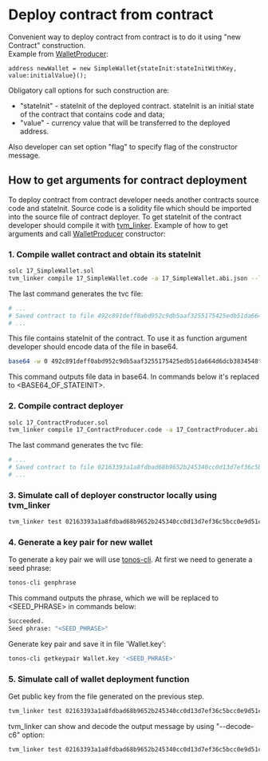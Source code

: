 # Deploy contract from contract

Convenient way to deploy contract from contract is to do it using "new Contract" construction.  
Example from [WalletProducer](https://github.com/tonlabs/samples/blob/master/solidity/17_ContractProducer.sol):

```TVMSolidity
address newWallet = new SimpleWallet{stateInit:stateInitWithKey, value:initialValue}();
```

Obligatory call options for such construction are:

* "stateInit" - stateInit of the deployed contract. stateInit is an initial state of the contract that contains code and data;
* "value" - currency value that will be transferred to the deployed address.

Also developer can set option "flag" to specify flag of the constructor message.

## How to get arguments for contract deployment

To deploy contract from contract developer needs another contracts source code and stateInit. Source code is a solidity file which should be imported into the source file of contract deployer. To get stateInit of the contract developer should compile it with [tvm_linker](https://github.com/tonlabs/TVM-linker).
Example of how to get arguments and call [WalletProducer](https://github.com/tonlabs/samples/blob/master/solidity/17_ContractProducer.sol) constructor:

### 1. Compile wallet contract and obtain its stateInit

```bash
solc 17_SimpleWallet.sol
tvm_linker compile 17_SimpleWallet.code -a 17_SimpleWallet.abi.json --lib PATH_TO_STDLIB_SOL
```

The last command generates the tvc file:

```bash
# ...
# Saved contract to file 492c891deff0abd952c9db5aaf3255175425edb51da664d6dcb3834548f1d155.tvc
# ...
```

This file contains stateInit of the contract. To use it as function argument developer should encode data of the file in base64.

```bash
base64 -w 0 492c891deff0abd952c9db5aaf3255175425edb51da664d6dcb3834548f1d155.tvc
```

This command outputs file data in base64. In commands below it's replaced to <BASE64_OF_STATEINIT>.

### 2. Compile contract deployer

```bash
solc 17_ContractProducer.sol
tvm_linker compile 17_ContractProducer.code -a 17_ContractProducer.abi.json --lib PATH_TO_STDLIB_SOL
```

The last command generates the tvc file:

```bash
# ...
# Saved contract to file 02163393a1a8fdbad68b9652b245340cc0d13d7ef36c5bcc0e9d51ccbf1ad189.tvc
# ...
```

### 3. Simulate call of deployer constructor locally using tvm_linker

```bash
tvm_linker test 02163393a1a8fdbad68b9652b245340cc0d13d7ef36c5bcc0e9d51ccbf1ad189 --abi-json 17_ContractProducer.abi.json --abi-method constructor --abi-params '{"_walletStateInit": "<BASE64_OF_STATEINIT>", "_initialValue": 100000000}'
```

### 4. Generate a key pair for new wallet

To generate a key pair we will use [tonos-cli](https://github.com/tonlabs/tonos-cli).
At first we need to generate a seed phrase:

```bash
tonos-cli genphrase
```

This command outputs the phrase, which we will be replaced to <SEED_PHRASE> in commands below:

```bash
Succeeded.
Seed phrase: "<SEED_PHRASE>"
```

Generate key pair and save it in file 'Wallet.key':

```bash
tonos-cli getkeypair Wallet.key '<SEED_PHRASE>'
```

### 5. Simulate call of wallet deployment function

Get public key from the file generated on the previous step.

```bash
tvm_linker test 02163393a1a8fdbad68b9652b245340cc0d13d7ef36c5bcc0e9d51ccbf1ad189 --abi-json 17_ContractProducer.abi.json --abi-method deployWalletWithPubkey --abi-params '{"pubkey": "0x<PUBKEY>"}'
```

tvm_linker can show and decode the output message by using "--decode-c6" option:

```bash
tvm_linker test 02163393a1a8fdbad68b9652b245340cc0d13d7ef36c5bcc0e9d51ccbf1ad189 --abi-json 17_ContractProducer.abi.json --abi-method deployWalletWithPubkey --abi-params '{"pubkey": "0x<PUBKEY>"}' --decode-c6
```

